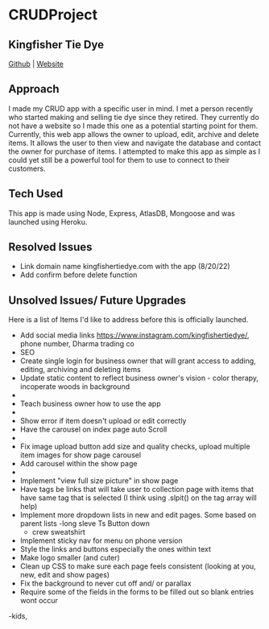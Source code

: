 # CRUDProject
## Kingfisher Tie Dye
[Github](https://github.com/IntuitiveHarmony/CRUDProject)  |  [Website](https://enigmatic-peak-99507.herokuapp.com/archives)

## Approach
I made my CRUD app with a specific user in mind.  I met a person recently who started making and selling tie dye since they retired.  They currently do not have a website so I made this one as a potential starting point for them.  Currently, this web app allows the owner to upload, edit, archive and delete items.  It allows the user to then view and navigate the database and contact the owner for purchase of items. I attempted to make this app as simple as I could yet still be a powerful tool for them to use to connect to their customers.

## Tech Used
This app is made using Node, Express, AtlasDB, Mongoose and was launched using Heroku.

## Resolved Issues
- Link domain name kingfishertiedye.com with the app (8/20/22)
- Add confirm before delete function

## Unsolved Issues/ Future Upgrades
Here is a list of Items I'd like to address before this is officially launched.
- Add social media links https://www.instagram.com/kingfishertiedye/, phone number, Dharma trading co
- SEO
- Create single login for business owner that will grant access to adding, editing, archiving and deleting items
- Update static content to reflect business owner's vision - color therapy, incoperate woods in background
- 
- Teach business owner how to use the app
- 
- Show error if item doesn't upload or edit correctly
- Have the carousel on index page auto Scroll
-     
- Fix image upload button add size and quality checks, upload multiple item images for show page carousel
- Add carousel within the show page
- 
- Implement "view full size picture" in show page
- Have tags be links that will take user to collection page with items that have same tag that is selected  (I think using .slpit() on the tag array will help)
- Implement more dropdown lists in new and edit pages. Some based on parent lists
     -long sleve Ts
     Button down
     - crew sweatshirt
- Implement sticky nav for menu on phone version
- Style the links and buttons especially the ones within text
- Make logo smaller (and cuter)
- Clean up CSS to make sure each page feels consistent (looking at you, new, edit and show pages)
- Fix the background to never cut off and/ or parallax
- Require some of the fields in the forms to be filled out so blank entries wont occur

-kids, 
